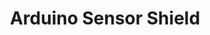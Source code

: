 ---
layout: default
modal-id: 10
img: SensorShield.png
alt: image-alt
project-date: Spring 2021 
category: PCB Design
title: Arduino Sensor Shield
objective: To design a shield for the Arduino R3 for teaching surface mount soldering and as a tool for software development.
details: The shield was initially designed for a 9-axis imu, a barometer, and a Micro SD card reader. Due to supply chain issues, we wound up with a LIS2DE12 3-axis accelerometer and an MS5607 barometer as our sensors. The sensors were connected with I2C.
results: A few fully functioning sensor shields were assembled with newer club members, though they proved more difficult to assemble than anticipated due to the tiny accelerometer. Even the more experienced members of the club such as myself had trouble. The shields proved useful for developing Arduino-based flight control software with data logging.
---